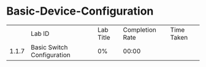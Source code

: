 # Basic-Device-Configuration
<table>
  <th>
    <td>Lab ID</td>
    <td>Lab Title</td>
    <td>Completion Rate</td>
    <td>Time Taken</td>
  </th>
  <tr>
    <td>1.1.7</td>
    <td>Basic Switch Configuration</td>
    <td>0%</td>
    <td>00:00</td>
  </tr>
</table>
